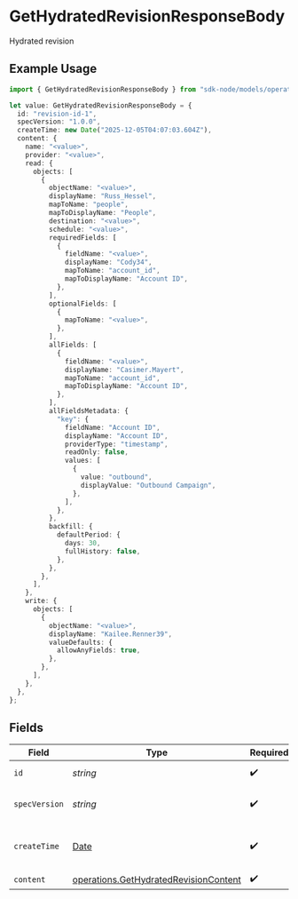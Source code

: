 # GetHydratedRevisionResponseBody

Hydrated revision

## Example Usage

```typescript
import { GetHydratedRevisionResponseBody } from "sdk-node/models/operations";

let value: GetHydratedRevisionResponseBody = {
  id: "revision-id-1",
  specVersion: "1.0.0",
  createTime: new Date("2025-12-05T04:07:03.604Z"),
  content: {
    name: "<value>",
    provider: "<value>",
    read: {
      objects: [
        {
          objectName: "<value>",
          displayName: "Russ_Hessel",
          mapToName: "people",
          mapToDisplayName: "People",
          destination: "<value>",
          schedule: "<value>",
          requiredFields: [
            {
              fieldName: "<value>",
              displayName: "Cody34",
              mapToName: "account_id",
              mapToDisplayName: "Account ID",
            },
          ],
          optionalFields: [
            {
              mapToName: "<value>",
            },
          ],
          allFields: [
            {
              fieldName: "<value>",
              displayName: "Casimer.Mayert",
              mapToName: "account_id",
              mapToDisplayName: "Account ID",
            },
          ],
          allFieldsMetadata: {
            "key": {
              fieldName: "Account ID",
              displayName: "Account ID",
              providerType: "timestamp",
              readOnly: false,
              values: [
                {
                  value: "outbound",
                  displayValue: "Outbound Campaign",
                },
              ],
            },
          },
          backfill: {
            defaultPeriod: {
              days: 30,
              fullHistory: false,
            },
          },
        },
      ],
    },
    write: {
      objects: [
        {
          objectName: "<value>",
          displayName: "Kailee.Renner39",
          valueDefaults: {
            allowAnyFields: true,
          },
        },
      ],
    },
  },
};
```

## Fields

| Field                                                                                          | Type                                                                                           | Required                                                                                       | Description                                                                                    | Example                                                                                        |
| ---------------------------------------------------------------------------------------------- | ---------------------------------------------------------------------------------------------- | ---------------------------------------------------------------------------------------------- | ---------------------------------------------------------------------------------------------- | ---------------------------------------------------------------------------------------------- |
| `id`                                                                                           | *string*                                                                                       | :heavy_check_mark:                                                                             | The revision ID.                                                                               | revision-id-1                                                                                  |
| `specVersion`                                                                                  | *string*                                                                                       | :heavy_check_mark:                                                                             | The spec version string.                                                                       | 1.0.0                                                                                          |
| `createTime`                                                                                   | [Date](https://developer.mozilla.org/en-US/docs/Web/JavaScript/Reference/Global_Objects/Date)  | :heavy_check_mark:                                                                             | The time the revision was created.                                                             |                                                                                                |
| `content`                                                                                      | [operations.GetHydratedRevisionContent](../../models/operations/gethydratedrevisioncontent.md) | :heavy_check_mark:                                                                             | N/A                                                                                            |                                                                                                |